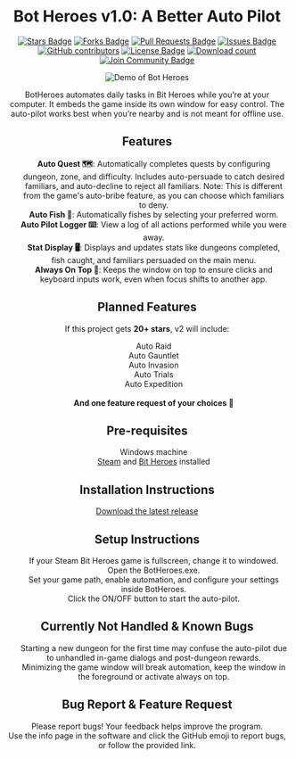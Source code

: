 <h1 align="center">Bot Heroes v1.0: A Better Auto Pilot</h1>
<p align="center">
    <a href="https://github.com/elwoujdi/BotHeroes/stargazers"><img src="https://img.shields.io/github/stars/elwoujdi/BotHeroes" alt="Stars Badge"/></a>
    <a href="https://github.com/elwoujdi/BotHeroes/network/members"><img src="https://img.shields.io/github/forks/elwoujdi/BotHeroes" alt="Forks Badge"/></a>
    <a href="https://github.com/elwoujdi/BotHeroes/pulls"><img src="https://img.shields.io/github/issues-pr/elwoujdi/BotHeroes" alt="Pull Requests Badge"/></a>
    <a href="https://github.com/elwoujdi/BotHeroes/issues"><img src="https://img.shields.io/github/issues/elwoujdi/BotHeroes" alt="Issues Badge"/></a>
    <a href="https://github.com/elwoujdi/BotHeroes/graphs/contributors"><img alt="GitHub contributors" src="https://img.shields.io/github/contributors/elwoujdi/BotHeroes?color=2b9348"></a>
    <a href="https://github.com/elwoujdi/BotHeroes/blob/master/LICENSE"><img src="https://img.shields.io/github/license/elwoujdi/BotHeroes?color=2b9348" alt="License Badge"/></a>
    <a href="https://github.com/elwoujdi/BotHeroes/releases"><img src="https://img.shields.io/github/downloads/elwoujdi/BotHeroes/total.svg" alt="Download count"/></a>
    <a href="https://discord.gg/EzMjmVjQ"><img src="https://img.shields.io/discord/733027681184251937.svg?style=flat&label=Join%20Community&color=7289DA" alt="Join Community Badge"/></a>
</p>
<p align="center">
    <img src="demo.gif" alt="Demo of Bot Heroes" />
</p>


<p align="center">
    BotHeroes automates daily tasks in Bit Heroes while you’re at your computer. It embeds the game inside its own window for easy control. The auto-pilot works best when you’re nearby and is not meant for offline use.
</p>

<h2 align="center">Features</h2>

<ul align="center">
    <strong>Auto Quest 🗺️</strong>: Automatically completes quests by configuring dungeon, zone, and difficulty. Includes auto-persuade to catch desired familiars, and auto-decline to reject all familiars. Note: This is different from the game's auto-bribe feature, as you can choose which familiars to deny.<br>
    <strong>Auto Fish 🎣</strong>: Automatically fishes by selecting your preferred worm.<br>
    <strong>Auto Pilot Logger ⌨️</strong>: View a log of all actions performed while you were away.<br>
    <strong>Stat Display 🖥️</strong>: Displays and updates stats like dungeons completed, fish caught, and familiars persuaded on the main menu.<br>
    <strong>Always On Top 📌</strong>: Keeps the window on top to ensure clicks and keyboard inputs work, even when focus shifts to another app.
</ul>

<h2 align="center">Planned Features</h2>

<p align="center">
    If this project gets <strong>20+ stars</strong>, v2 will include:
</p>

<ul align="center">
    Auto Raid<br>
    Auto Gauntlet<br>
    Auto Invasion<br>
    Auto Trials<br>
    Auto Expedition<br><br>
    <strong>And one feature request of your choices 🌟</strong>
</ul>

<h2 align="center">Pre-requisites</h2>

<ul align="center">
    Windows machine<br>
     <a href="https://store.steampowered.com/about/">Steam</a> and  <a href="https://store.steampowered.com/app/666860/Bit_Heroes_Quest/">Bit Heroes</a> installed
</ul>

<h2 align="center">Installation Instructions</h2>

<p align="center">
    <a href="https://github.com/elwoujdi/BotHeroes/releases">Download the latest release</a>
</p>

<h2 align="center">Setup Instructions</h2>

<ul align="center">
    If your Steam Bit Heroes game is fullscreen, change it to windowed.<br>
    Open the BotHeroes.exe.<br>
    Set your game path, enable automation, and configure your settings inside BotHeroes.<br>
    Click the ON/OFF button to start the auto-pilot.<br>
</ul>

<h2 align="center">Currently Not Handled & Known Bugs</h2>

<ul align="center">
    Starting a new dungeon for the first time may confuse the auto-pilot due to unhandled in-game dialogs and post-dungeon rewards.<br>
    Minimizing the game window will break automation, keep the window in the foreground or activate always on top.<br>
</ul>

<h2 align="center">Bug Report & Feature Request</h2>

<p align="center">
    Please report bugs! Your feedback helps improve the program.<br>
    Use the info page in the software and click the GitHub emoji to report bugs, or follow the provided link.
</p> 


